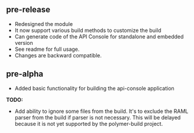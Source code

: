 <a name="0.1.0"></a>
## pre-release

* Redesigned the module
* It now support various build methods to customize the build
* Can generate code of the API Console for standalone and embedded version
* See readme for full usage.
* Changes are backward compatible.

<a name="0.0.1"></a>
## pre-alpha

* Added basic functionality for building the api-console application

**TODO:**
* Add ability to ignore some files from the build. It's to exclude the RAML parser from the build if parser is not necessary. This will be delayed because it is not yet supported by the polymer-build project. 
